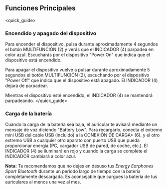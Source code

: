 ## Funciones Principales
<quick_guide>
### Encendido y apagado del dispositivo


Para encender el dispositivo, pulsa durante aproximadamente 4 segundos el botón MULTIFUNCIÓN (2) y verás que el INDICADOR (4) parpadea en color azul. Escucharás por el dispositivo "Power On" que indica que el dispositivo está encendido.

Para apagar el dispositivo vuelve a pulsar durante aproximadamente 5 segundos el botón MULTIFUNCIÓN (2), escuchando por el dispositivo "Power Off" que indica que el dispositivo está apagado. El INDICADOR (4) dejará de parpadear.

Mientras el dispositivo esté encendido, el INDICADOR (4) se mantendrá parpadeando.
</quick_guide>

### Carga de la batería

Cuando la carga de la batería sea baja, el auricular te avisará mediante un mensaje de voz diciendo "Battery Low". Para recargarlo, conecta el extremo mini USB del cable USB (incluido) a la CONEXIÓN DE CARGA* (6), y el otro extremo USB a cualquier otro aparato con puerto USB que pueda proporcionar energía (PC, cargador USB de pared, de coche, etc.). El INDICADOR (4) se iluminará en rojo y cuando la carga se complete el INDICADOR cambiará a color azul.


**Nota:** Te recomendamos que no dejes en desuso tus *Energy Earphones Sport Bluetooth* durante un periodo largo de tiempo con la batería completamente descargada. Es aconsejable que cargues la batería de tus auriculares al menos una vez al mes.
